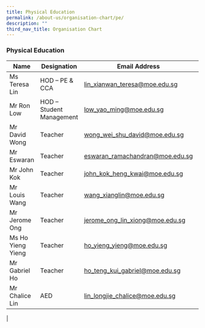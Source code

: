 ```yaml
---
title: Physical Education
permalink: /about-us/organisation-chart/pe/
description: ""
third_nav_title: Organisation Chart
---
```

### **Physical Education**

| Name | Designation | Email Address | Contact |
|---|---|---|---|
| Ms Teresa Lin | HOD – PE & CCA | [lin_xianwan_teresa@moe.edu.sg](mailto:lin_xianwan_teresa@moe.edu.sg) | 65938-121 |
| Mr Ron Low | HOD – Student Management | [low_yao_ming@moe.edu.sg](mailto:low_yao_ming@moe.edu.sg) | 65938-156 |
| Mr David Wong | Teacher | [wong_wei_shu_david@moe.edu.sg](mailto:wong_wei_shu_david@moe.edu.sg) | 65938-160 |
| Mr Eswaran | Teacher | [eswaran_ramachandran@moe.edu.sg](mailto:eswaran_ramachandran@moe.edu.sg) | 65938-141 |
| Mr John Kok | Teacher  | [john_kok_heng_kwai@moe.edu.sg](mailto:john_kok_heng_kwai@moe.edu.sg) | 65938-127 |
| Mr Louis Wang | Teacher | [wang_xianglin@moe.edu.sg](mailto:wang_xianglin@moe.edu.sg) | 65938-147 |
| Mr Jerome Ong | Teacher | [jerome_ong_lin_xiong@moe.edu.sg](mailto:jerome_ong_lin_xiong@moe.edu.sg) | 65938-148 |
| Ms Ho Yieng Yieng  | Teacher | [ho_yieng_yieng@moe.edu.sg](mailto:ho_yieng_yieng@moe.edu.sg) | 65938-139 |
| Mr Gabriel Ho | Teacher | [ho_teng_kui_gabriel@moe.edu.sg](mailto:ho_teng_kui_gabriel@moe.edu.sg) | 65938-151  |
| Mr Chalice Lin | AED | [lin_longjie_chalice@moe.edu.sg](mailto:lin_longjie_chalice@moe.edu.sg) | 65938-125 |
|